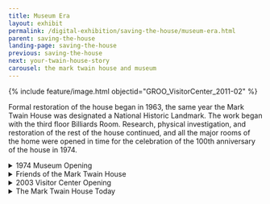 ```yaml
---
title: Museum Era
layout: exhibit
permalink: /digital-exhibition/saving-the-house/museum-era.html
parent: saving-the-house
landing-page: saving-the-house
previous: saving-the-house
next: your-twain-house-story
carousel: the mark twain house and museum
---
```


{% include feature/image.html objectid="GROO_VisitorCenter_2011-02" %}

Formal restoration of the house began in 1963, the same year the Mark Twain House was designated a National Historic Landmark. The work began with the third floor Billiards Room. Research, physical investigation, and restoration of the rest of the house continued, and all the major rooms of the home were opened in time for the celebration of the 100th anniversary of the house in 1974.

<details close><summary>1974 Museum Opening</summary>
<span>
  {% include feature/image.html objectid="MTHM_MemorialVisitors-37b" %}
  <p>After 45 years of fundraising, 19 years of restoration, and 100 years after its initial construction, the Mark Twain Memorial opened its doors as a museum in September 1974. At that time you entered through the basement of the house where the gift shop and ticket desk were located. The kitchen wing was staff offices, and a number of the unrestored rooms were used as collections storage. In 1974, Wilson Faude was the curator of the museum and oversaw years of research, tedious re-stenciling, and the acquisition of objects and furniture belonging to the Clemens family. In an article about the opening celebrations, Faude is quoted as saying, “about 14 percent of the furnishings belonged to Twain and the family. The rest was donated by citizens after rigid documentation for historical validity.”</p>
</span></details>

<details close><summary>Friends of the Mark Twain House</summary>
<span>
  {% include feature/image.html objectid="MTHM_MemorialVisitors-37b" %}
  <p>Fran Gordon met with 32 women on September 25, 1967 to formally organize what is now the Friends of the Mark Twain House & Museum. The group evolved after the president of the Board of Trustees added women to its membership in 1954. They were responsible for caring for museum collections, library cataloging and research, and giving tours of the house.</p>
<p>The Friends began fundraising in 1954 when they assisted with the celebration of Twain’s birthday with the reading of his works by Governor Lodge. As their numbers grew, so did the events they developed and sponsored. The yearly financial contribution to the Mark Twain House began with a donation of $1,366 in 1970 after a fashion show. In 1975 member trips to locations Mark Twain wrote about became another source of revenue, and by 1976 the group’s contributions exceeded $19,000.</p>
<p>The annual Holiday House Tour began in 1979 and continues to be an annual fundraising event. Private homes, the Mark Twain House, and sometimes public buildings are included in the tour.</p>
<p>In 1995 Kay Hoffman and Marty Flanders organized an event that for many years functioned as a gala fundraiser for the Museum. It raised $40,000 that year. From 1999 through 2002 the Galas continued to raise over $100,000 annually for the operating expenses of the Mark Twain House.</p>
<p>When the Visitors and Education Center for the Mark Twain Housewas announced, the Friends contributed $30,000 to the capital campaign fund. It is astonishing to realize that since 1967 the Friends, in their fundraising efforts with the Holiday Galas and Holiday House Tours, have contributed more than $1,000,000 to the operating funds of The Mark Twain House. The Mark Twain House Friends group officially disbanded in 2022.</p>
</span></details>

<details close><summary>2003 Visitor Center Opening</summary>
<span>
{% include feature/image.html objectid="GROO_VisitorCenter_2011-01" %}
  <p>In 1999, the museum began a capital campaign to grow the campus. By the early-2000s the Mark Twain House’s staff, visitation, and collection had outgrown the two historic buildings (the house itself and the adjacent carriage house) and the organization had been renamed The Mark Twain House & Museum. </p>
  <p>Thus the institution hired architect Robert A.M. Sterns to design and build a museum center. The resulting 35,000-square-foot building was built into the hillside so it wouldn’t overshadow the historic structures, but would provide space for administrative use, retail, education, exhibitions, and collections storage. Then Executive Director John Boyer is quoted as saying “He [Twain] is constantly and continually percolating through popular culture. He’s out there. He is being read in the classrooms. He is still being converted into films and television projects and all of that kind of stuff. There are more and more kid’s versions of Twain’s stories. It’s remarkable; there really is a growth market for this legacy.”The new structure, strategically located and nestled in a hillside not to detract from the Mark Twain House, was designed by Robert A. M. Stern as the first LEED-certified “green” museum in the United States.</p>
<p>The following years included a significant interior restoration in 2004-2005, including the restoration of the Kitchen and Servants’ Wing.</p>
<p>The 2010 Centennial of Mark Twain’s death was an occasion for a revival of activities in the house and museum. During that summer, as average museum attendance declined in the region, attendance at the Mark Twain House & Museum reached record levels.</p>
</span></details>

<details close><summary>The Mark Twain House Today</summary>
<span>
 {% include feature/image.html objectid="GROO_MTH_Exterior_2023-01" %}
  <p>In 1999, the museum began a capital campaign to grow the campus. By the early-2000s the Mark Twain House’s staff, visitation, and collection had outgrown the two historic buildings (the house itself and the adjacent carriage house) and the organization had been renamed The Mark Twain House & Museum. </p>
  <p>Today The Mark Twain House & Museum celebrates the life and legacy of Samuel L. Clemens as one of our nation’s defining cultural figures. The Museum serves the public by preserving the historic Mark Twain House, and by offering numerous educational and cultural programs for students, teachers, and the public. The Museum's collection contains approximately 20,000 items, with our most important object being the historic home of author Mark Twain, which has been meticulously restored over a period of many years and is designated a National Historic Landmark.</p>
</span></details
